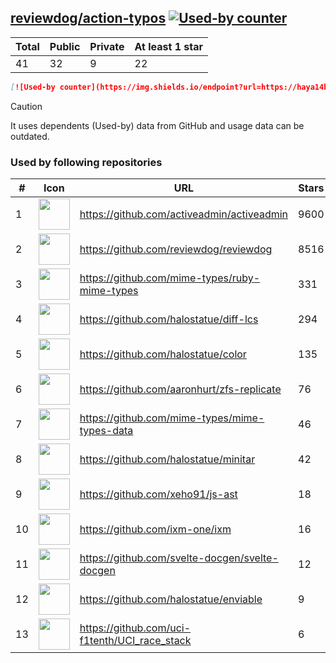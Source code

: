 





## [reviewdog/action-typos](https://github.com/reviewdog/action-typos) [![Used-by counter](https://img.shields.io/endpoint?url=https://haya14busa.github.io/github-used-by/data/reviewdog/action-typos/shieldsio.json)](https://github.com/haya14busa/github-used-by/tree/main/repo/reviewdog/action-typos)

| Total | Public | Private | At least 1 star
| ----- | ------ | ------- | ---------------
| 41 | 32 | 9 | 22 |

```md
[![Used-by counter](https://img.shields.io/endpoint?url=https://haya14busa.github.io/github-used-by/data/reviewdog/action-typos/shieldsio.json)](https://github.com/haya14busa/github-used-by/tree/main/repo/reviewdog/action-typos)
```

> [!CAUTION]
> It uses dependents (Used-by) data from GitHub and usage data can be outdated.

### Used by following repositories

| # | Icon | URL | Stars |
| -- | -- | -- | -- | 
|1|<img src="https://github.com/activeadmin.png" width=50 height=50>|https://github.com/activeadmin/activeadmin|9600|
|2|<img src="https://github.com/reviewdog.png" width=50 height=50>|https://github.com/reviewdog/reviewdog|8516|
|3|<img src="https://github.com/mime-types.png" width=50 height=50>|https://github.com/mime-types/ruby-mime-types|331|
|4|<img src="https://github.com/halostatue.png" width=50 height=50>|https://github.com/halostatue/diff-lcs|294|
|5|<img src="https://github.com/halostatue.png" width=50 height=50>|https://github.com/halostatue/color|135|
|6|<img src="https://github.com/aaronhurt.png" width=50 height=50>|https://github.com/aaronhurt/zfs-replicate|76|
|7|<img src="https://github.com/mime-types.png" width=50 height=50>|https://github.com/mime-types/mime-types-data|46|
|8|<img src="https://github.com/halostatue.png" width=50 height=50>|https://github.com/halostatue/minitar|42|
|9|<img src="https://github.com/xeho91.png" width=50 height=50>|https://github.com/xeho91/js-ast|18|
|10|<img src="https://github.com/ixm-one.png" width=50 height=50>|https://github.com/ixm-one/ixm|16|
|11|<img src="https://github.com/svelte-docgen.png" width=50 height=50>|https://github.com/svelte-docgen/svelte-docgen|12|
|12|<img src="https://github.com/halostatue.png" width=50 height=50>|https://github.com/halostatue/enviable|9|
|13|<img src="https://github.com/uci-f1tenth.png" width=50 height=50>|https://github.com/uci-f1tenth/UCI_race_stack|6|

